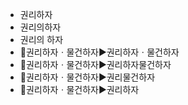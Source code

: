 - 권리하자
- 권리의하자
- 권리의 하자
- 📌권리하자ㆍ물건하자▶️권리하자ㆍ물건하자
- 📌권리하자ㆍ물건하자▶️권리하자물건하자
- 📌권리하자ㆍ물건하자▶️권리물건하자
- 📌권리하자ㆍ물건하자▶️권리하자